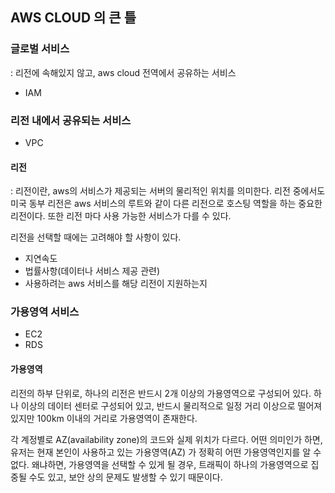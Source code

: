 ## AWS CLOUD 의 큰 틀

###  글로벌 서비스
: 리전에 속해있지 않고, aws cloud 전역에서 공유하는 서비스
- IAM

### 리전 내에서 공유되는 서비스
- VPC

####  리전
: 리전이란, aws의 서비스가 제공되는 서버의 물리적인 위치를 의미한다. 
리전 중에서도 미국 동부 리전은 aws 서비스의 루트와 같이 다른 리전으로 호스팅 역할을 하는 중요한 리전이다.
또한 리전 마다 사용 가능한 서비스가 다를 수 있다.

리전을 선택할 때에는 고려해야 할 사항이 있다.
- 지연속도
- 법률사항(데이터나 서비스 제공 관련)
- 사용하려는 aws 서비스를 해당 리전이 지원하는지


###  가용영역 서비스
- EC2
- RDS

#### 가용영역
리전의 하부 단위로, 하나의 리전은 반드시 2개 이상의 가용영역으로 구성되어 있다.
하나 이상의 데이터 센터로 구성되어 있고, 반드시 물리적으로 일정 거리 이상으로 떨어져있지만 100km 이내의 거리로 가용영역이 존재한다.

각 계정별로 AZ(availability zone)의 코드와 실제 위치가 다르다.
어떤 의미인가 하면, 유저는 현재 본인이 사용하고 있는 가용영역(AZ) 가 정확히 어떤 가용영역인지를 알 수 없다. 왜냐하면, 가용영역을 선택할 수 있게 될 경우, 트래픽이 하나의 가용영역으로 집중될 수도 있고, 보안 상의 문제도 발생할 수 있기 때문이다.

